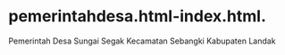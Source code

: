 # pemerintahdesa.html-index.html.
Pemerintah Desa Sungai Segak Kecamatan Sebangki Kabupaten Landak 
